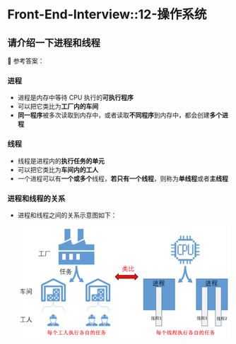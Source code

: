 # Front-End-Interview::12-操作系统

## 请介绍一下进程和线程

<!-- notecardId: 1706023291770 -->

📢 参考答案：

### 进程

- 进程是内存中等待 CPU 执行的**可执行程序**
- 可以把它类比为**工厂内的车间**
- **同一程序**被多次读取到内存中，或者读取**不同程序**到内存中，都会创建**多个进程**

### 线程

- 线程是进程内的**执行任务的单元**
- 可以把它类比为**车间内的工人**
- 一个进程可以有**一个或多个**线程，**若只有一个线程**，则称为**单线程**或者**主线程**

### 进程和线程的关系

- 进程和线程之间的关系示意图如下：

  ![](../Media/%E8%BF%9B%E7%A8%8B%E5%92%8C%E7%BA%BF%E7%A8%8B.png)
